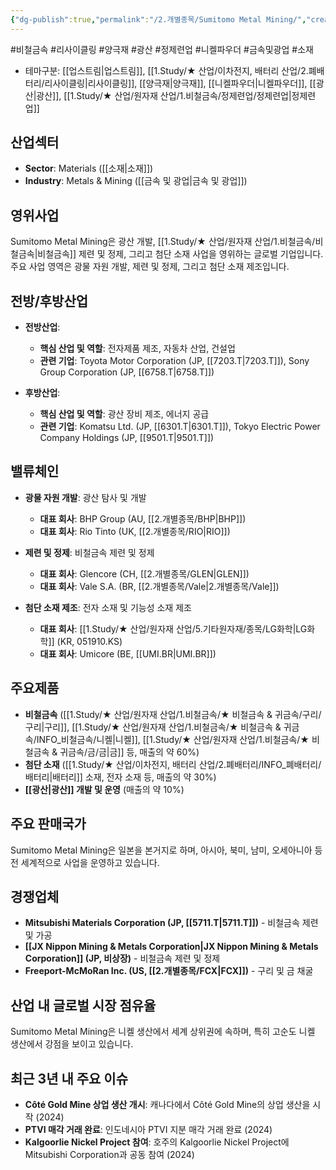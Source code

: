 ```yaml
---
{"dg-publish":true,"permalink":"/2.개별종목/Sumitomo Metal Mining/","created":"2023-06-04T17:05:23.637+09:00","updated":"2025-07-29T21:37:05.237+09:00"}
---
```


#비철금속 #리사이클링 #양극재 #광산 #정제련업 #니켈파우더 #금속및광업 #소재


- 테마구분: [[업스트림\|업스트림]], [[1.Study/★ 산업/이차전지, 배터리 산업/2.폐배터리/리사이클링\|리사이클링]], [[양극재\|양극재]], [[니켈파우더\|니켈파우더]], [[광산\|광산]], [[1.Study/★ 산업/원자재 산업/1.비철금속/정제련업/정제련업\|정제련업]]

## 산업섹터

- **Sector**: Materials ([[소재\|소재]])
- **Industry**: Metals & Mining ([[금속 및 광업\|금속 및 광업]])

## 영위사업

Sumitomo Metal Mining은 광산 개발, [[1.Study/★ 산업/원자재 산업/1.비철금속/비철금속\|비철금속]] 제련 및 정제, 그리고 첨단 소재 사업을 영위하는 글로벌 기업입니다. 주요 사업 영역은 광물 자원 개발, 제련 및 정제, 그리고 첨단 소재 제조입니다.

## 전방/후방산업

- **전방산업**:
    
    - **핵심 산업 및 역할**: 전자제품 제조, 자동차 산업, 건설업
    - **관련 기업**: Toyota Motor Corporation (JP, [[7203.T\|7203.T]]), Sony Group Corporation (JP, [[6758.T\|6758.T]])
    
- **후방산업**:
    
    - **핵심 산업 및 역할**: 광산 장비 제조, 에너지 공급
    - **관련 기업**: Komatsu Ltd. (JP, [[6301.T\|6301.T]]), Tokyo Electric Power Company Holdings (JP, [[9501.T\|9501.T]])
    

## 밸류체인

- **광물 자원 개발**: 광산 탐사 및 개발
    
    - **대표 회사**: BHP Group (AU, [[2.개별종목/BHP\|BHP]])
    - **대표 회사**: Rio Tinto (UK, [[2.개별종목/RIO\|RIO]])
- **제련 및 정제**: 비철금속 제련 및 정제
    
    - **대표 회사**: Glencore (CH, [[2.개별종목/GLEN\|GLEN]])
    - **대표 회사**: Vale S.A. (BR, [[2.개별종목/Vale\|2.개별종목/Vale]])

- **첨단 소재 제조**: 전자 소재 및 기능성 소재 제조
    
    - **대표 회사**: [[1.Study/★ 산업/원자재 산업/5.기타원자재/종목/LG화학\|LG화학]] (KR, 051910.KS)
    - **대표 회사**: Umicore (BE, [[UMI.BR\|UMI.BR]])

## 주요제품

- **비철금속** ([[1.Study/★ 산업/원자재 산업/1.비철금속/★ 비철금속 & 귀금속/구리/구리\|구리]], [[1.Study/★ 산업/원자재 산업/1.비철금속/★ 비철금속 & 귀금속/INFO_비철금속/니켈\|니켈]], [[1.Study/★ 산업/원자재 산업/1.비철금속/★ 비철금속 & 귀금속/금/금\|금]] 등, 매출의 약 60%)
- **첨단 소재** ([[1.Study/★ 산업/이차전지, 배터리 산업/2.폐배터리/INFO_폐배터리/배터리\|배터리]] 소재, 전자 소재 등, 매출의 약 30%)
- **[[광산\|광산]] 개발 및 운영** (매출의 약 10%)

## 주요 판매국가

Sumitomo Metal Mining은 일본을 본거지로 하며, 아시아, 북미, 남미, 오세아니아 등 전 세계적으로 사업을 운영하고 있습니다.

## 경쟁업체

- **Mitsubishi Materials Corporation (JP, [[5711.T\|5711.T]])** - 비철금속 제련 및 가공
- **[[JX Nippon Mining & Metals Corporation\|JX Nippon Mining & Metals Corporation]] (JP, 비상장)** - 비철금속 제련 및 정제
- **Freeport-McMoRan Inc. (US, [[2.개별종목/FCX\|FCX]])** - 구리 및 금 채굴

## 산업 내 글로벌 시장 점유율

Sumitomo Metal Mining은 니켈 생산에서 세계 상위권에 속하며, 특히 고순도 니켈 생산에서 강점을 보이고 있습니다.

## 최근 3년 내 주요 이슈

- **Côté Gold Mine 상업 생산 개시**: 캐나다에서 Côté Gold Mine의 상업 생산을 시작 (2024)
- **PTVI 매각 거래 완료**: 인도네시아 PTVI 지분 매각 거래 완료 (2024)
- **Kalgoorlie Nickel Project 참여**: 호주의 Kalgoorlie Nickel Project에 Mitsubishi Corporation과 공동 참여 (2024)